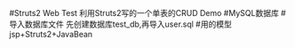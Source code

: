 #Struts2 Web Test
利用Struts2写的一个单表的CRUD Demo
#MySQL数据库
#导入数据库文件
先创建数据库test_db,再导入user.sql
#用的模型
jsp+Struts2+JavaBean
